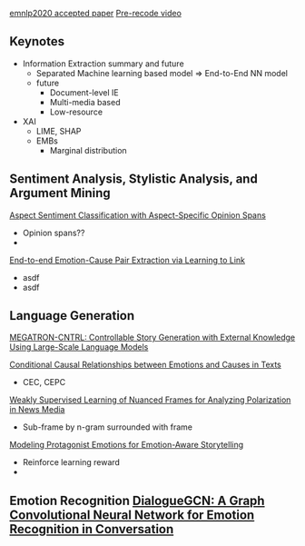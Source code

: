 [emnlp2020 accepted paper](https://2020.emnlp.org/papers/main)
[Pre-recode video]()

## Keynotes
  - Information Extraction summary and future
    - Separated Machine learning based model => End-to-End NN model
    - future
      - Document-level IE
      - Multi-media based
      - Low-resource
  - XAI
    - LIME, SHAP
    - EMBs
      - Marginal distribution

## Sentiment Analysis, Stylistic Analysis, and Argument Mining

[Aspect Sentiment Classification with Aspect-Specific Opinion Spans](https://arxiv.org/pdf/2010.02696.pdf)
  - Opinion spans??
  -

[End-to-end Emotion-Cause Pair Extraction via Learning to Link](https://arxiv.org/pdf/2002.10710.pdf)
  - asdf
  - asdf


## Language Generation
[MEGATRON-CNTRL: Controllable Story Generation with External Knowledge Using Large-Scale Language Models](https://arxiv.org/pdf/2010.00840.pdf)

[Conditional Causal Relationships between Emotions and Causes in Texts](https://arxiv.org/pdf/2010.06705.pdf)
  - CEC, CEPC

[Weakly Supervised Learning of Nuanced Frames for Analyzing Polarization in News Media](https://arxiv.org/pdf/2009.09609.pdf)
  - Sub-frame by n-gram surrounded with frame

[Modeling Protagonist Emotions for Emotion-Aware Storytelling](https://arxiv.org/pdf/2010.06822.pdf)
  - Reinforce learning reward
  -

Emotion Recognition
[DialogueGCN: A Graph Convolutional Neural Network for Emotion Recognition in Conversation](https://arxiv.org/pdf/1908.11540.pdf)
  -

